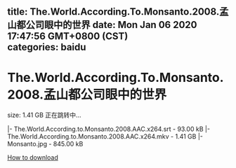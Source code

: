 
title: The.World.According.To.Monsanto.2008.孟山都公司眼中的世界
date: Mon Jan 06 2020 17:47:56 GMT+0800 (CST)    
categories: baidu
---

# The.World.According.To.Monsanto.2008.孟山都公司眼中的世界
size: 1.41 GB
 正在跳转中...
 
|- The.World.According.to.Monsanto.2008.AAC.x264.srt - 93.00 kB
|- The.World.According.to.Monsanto.2008.AAC.x264.mkv - 1.41 GB
|- Monsanto.jpg - 845.00 kB

[How to download](https://bpcam.bemobtrk.com/go/2ceec3aa-1ca2-46d6-b9ff-aaa5c184517c?jno=789)